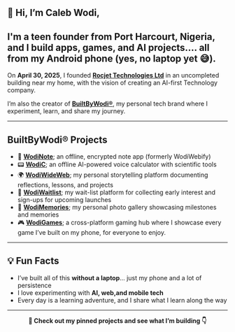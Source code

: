 ## **👋 Hi, I’m Caleb Wodi**,

## I'm a **teen founder** from Port Harcourt, Nigeria, and I build **apps, games, and AI projects**.... all from my **Android phone** (yes, no laptop yet 😅).  

On **April 30, 2025**, I founded **[Rocjet Technologies Ltd](https://github.com/RocjetTechnologies)** in an uncompleted building near my home, with the vision of creating an AI-first Technology company.

I’m also the creator of **[BuiltByWodi®](https://builtbywodi.netlify.app)**, my personal tech brand where I experiment, learn, and share my journey.  

---

## BuiltByWodi® Projects

- 🔐 [**WodiNote**](https://wodinote.vercel.app); an offline, encrypted note app (formerly WodiWebify)  
- 📟 [**WodiC**](https://wodic.vercel.app); an offline AI-powered voice calculator with scientific tools  
- 🌍 [**WodiWideWeb**](https://wodiwideweb.vercel.app); my personal storytelling platform documenting reflections, lessons, and projects  
- 🧪 [**WodiWaitlist**](https://wodiwaitlist.netlify.app); my wait-list platform for collecting early interest and sign-ups for upcoming launches  
- 📸 [**WodiMemories**](https://wodimemories.vercel.app); my personal photo gallery showcasing milestones and memories  
- 🎮 [**WodiGames**](https://wodigames.vercel.app); a cross-platform gaming hub where I showcase every game I’ve built on my phone, for everyone to enjoy.  

---

## 💡 Fun Facts

- I’ve built all of this **without a laptop**... just my phone and a lot of persistence  
- I love experimenting with **AI, web,and mobile tech**  
- Every day is a learning adventure, and I share what I learn along the way  

---

<p align="center"><strong>📌 Check out my pinned projects and see what I’m building 👇</strong></p>
